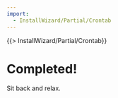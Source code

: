 ```yaml
---
import:
  - InstallWizard/Partial/Crontab
---
```

{{> InstallWizard/Partial/Crontab}}

# Completed!
Sit back and relax.